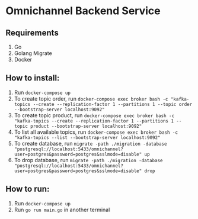 # Omnichannel Backend Service

## Requirements
1. Go
2. Golang Migrate
3. Docker

## How to install:
1. Run `docker-compose up`
2. To create topic order, run `docker-compose exec broker bash -c "kafka-topics --create --replication-factor 1 --partitions 1 --topic order --bootstrap-server localhost:9092" `
3. To create topic product, run `docker-compose exec broker bash -c "kafka-topics --create --replication-factor 1 --partitions 1 --topic product --bootstrap-server localhost:9092"`
4. To list all available topics, run `docker-compose exec broker bash -c "kafka-topics --list --bootstrap-server localhost:9092"`
5. To create database, run `migrate -path ./migration -database "postgresql://localhost:5433/omnichannel?user=postgres&password=postgres&sslmode=disable" up`
6. To drop database, run `migrate -path ./migration -database "postgresql://localhost:5433/omnichannel?user=postgres&password=postgres&sslmode=disable" drop`

## How to run:
1. Run `docker-compose up`
2. Run `go run main.go` in another terminal 